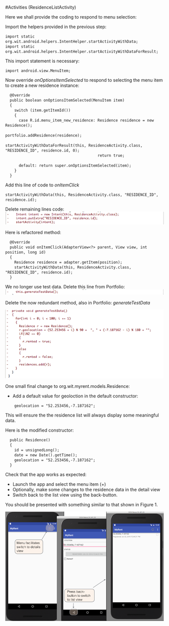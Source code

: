 #Activities (ResidenceListActivity)

Here we shall provide the coding to respond to menu selection:

Import the helpers provided in the previous step:

```
import static org.wit.android.helpers.IntentHelper.startActivityWithData;
import static org.wit.android.helpers.IntentHelper.startActivityWithDataForResult;
```

This import statement is necessary:
```
import android.view.MenuItem;
```

Now override *onOptionsItemSelected* to respond to selecting the menu item to create a new residence instance:

```
  @Override
  public boolean onOptionsItemSelected(MenuItem item)
  {
    switch (item.getItemId())
    {
      case R.id.menu_item_new_residence: Residence residence = new Residence();
                                         portfolio.addResidence(residence);
                                         startActivityWithDataForResult(this, ResidenceActivity.class, "RESIDENCE_ID", residence.id, 0);
                                         return true;    
                                    
      default: return super.onOptionsItemSelected(item);
    }
  } 
```

Add this line of code to *onItemClick*

```
startActivityWithData(this, ResidenceActivity.class, "RESIDENCE_ID", residence.id);
```

Delete remaining lines code: 
![](img/10.png)

Here is refactored method:

```
  @Override
  public void onItemClick(AdapterView<?> parent, View view, int position, long id)
  {
    Residence residence = adapter.getItem(position);
    startActivityWithData(this, ResidenceActivity.class, "RESIDENCE_ID", residence.id);
  }
```
We no longer use test data. Delete this line from Portfolio:
![](img/11.png)

Delete the now redundant method, also in Portfolio: *generateTestData*

![](img/12.png)

One small final change to org.wit.myrent.models.Residence:

- Add a default value for geoloction in the default constructor:

```
    geolocation = "52.253456,-7.187162";
```
This will ensure the the residence list will always display some meaningful data.

Here is the modified constructor:

```
  public Residence()
  {
    id = unsignedLong();
    date = new Date().getTime();
    geolocation = "52.253456,-7.187162";
  }
```
Check that the app works as expected:

- Launch the app and select the menu item (+)
- Optionally, make some changes to the residence data in the detail view
- Switch back to the list view using the back-button.

You should be presented with something similar to that shown in Figure 1.

![Figure 1: Using menu to add new residence](img/15.png)